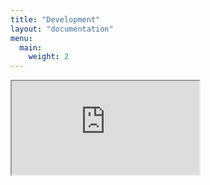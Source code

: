 ```yaml
---
title: "Development"
layout: "documentation"
menu:
  main:
    weight: 2
---
```


<iframe class="documentation-container" src="http://nifi.apache.org/docs/nifi-docs/html/developer-guide.html"></iframe>
